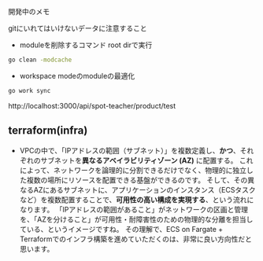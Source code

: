 開発中のメモ　

gitにいれてはいけないデータに注意すること


- moduleを削除するコマンド
root dirで実行
```bash
go clean -modcache
```

- workspace modeのmoduleの最適化
```bash
go work sync
```


http://localhost:3000/api/spot-teacher/product/test


## terraform(infra)
- VPCの中で、「IPアドレスの範囲（サブネット）」を複数定義し、**かつ**、それぞれのサブネットを**異なるアベイラビリティゾーン (AZ)** に配置する。
これによって、ネットワークを論理的に分割できるだけでなく、物理的に独立した複数の場所にリソースを配置できる基盤ができるのです。 そして、その異なるAZにあるサブネットに、アプリケーションのインスタンス（ECSタスクなど）を複数配置することで、**可用性の高い構成を実現する**、という流れになります。
「IPアドレスの範囲があること」がネットワークの区画と管理を、「AZを分けること」が可用性・耐障害性のための物理的な分離を担当している、というイメージですね。
その理解で、ECS on Fargate + Terraformでのインフラ構築を進めていただくのは、非常に良い方向性だと思います。

